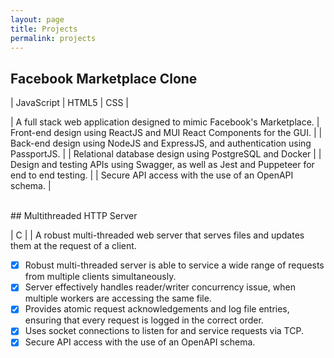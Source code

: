 ```yaml
---
layout: page
title: Projects
permalink: projects
---
```



## Facebook Marketplace Clone
| JavaScript | HTML5 | CSS |

| A full stack web application designed to mimic Facebook's Marketplace.
|  Front-end design using ReactJS and MUI React Components for the GUI. |
|  Back-end design using NodeJS and ExpressJS, and authentication using PassportJS. | 
|  Relational database design using PostgreSQL and Docker |
|  Design and testing APIs using Swagger, as well as Jest and Puppeteer for end to end testing. |
|  Secure API access with the use of an OpenAPI schema. |

<br/>
## Multithreaded HTTP Server

| C |
| A robust multi-threaded web server that serves files and updates them at the request of a client.

- [x] Robust multi-threaded server is able to service a wide range of requests from multiple clients simultaneously.
- [x] Server effectively handles reader/writer concurrency issue, when multiple workers are accessing the same file.
- [x] Provides atomic request acknowledgements and log file entries, ensuring that every request is logged in the correct order.
- [X] Uses socket connections to listen for and service requests via TCP.
- [X] Secure API access with the use of an OpenAPI schema. 

